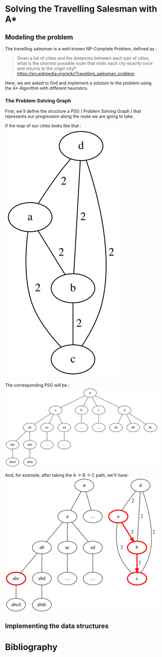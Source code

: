Solving the Travelling Salesman with A\*
=======================================

Modeling the problem
--------------------

The travelling salesman is a well-known NP-Complete Problem, defined as :

> Given a list of cities and the distances between each pair of cities, what is the shortest possible route that visits each city exactly once and returns to the origin city?
> https://en.wikipedia.org/wiki/Travelling_salesman_problem

Here, we are asked to find and implement a solution to the problem using the A* Algorithm with different heuristics.

### The Problem Solving Graph

First, we'll define the structure a PSG ( Problem Solving Graph ) that represents our progression along the route we are going to take.

If the map of our cities looks like that :  
![Alt text](graphs/modeling-the-problem_example1-map.dot.svg)

The corresponding PSG will be :  
![Alt text](graphs/modeling-the-problem_example1-psg.dot.svg)

And, for example, after taking the A → B → C path, we'll have:  
![Alt text](graphs/modeling-the-problem_example2.dot.svg)

Implementing the data structures
--------------------------------

# Bibliography
